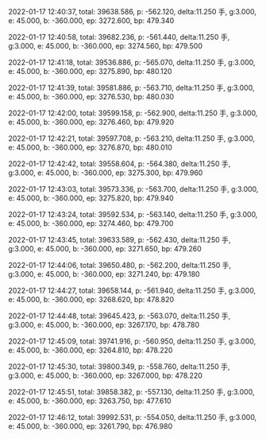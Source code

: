 2022-01-17 12:40:37, total: 39638.586, p: -562.120, delta:11.250 手, g:3.000, e: 45.000, b: -360.000, ep: 3272.600, bp: 479.340

2022-01-17 12:40:58, total: 39682.236, p: -561.440, delta:11.250 手, g:3.000, e: 45.000, b: -360.000, ep: 3274.560, bp: 479.500

2022-01-17 12:41:18, total: 39536.886, p: -565.070, delta:11.250 手, g:3.000, e: 45.000, b: -360.000, ep: 3275.890, bp: 480.120

2022-01-17 12:41:39, total: 39581.886, p: -563.710, delta:11.250 手, g:3.000, e: 45.000, b: -360.000, ep: 3276.530, bp: 480.030

2022-01-17 12:42:00, total: 39599.158, p: -562.900, delta:11.250 手, g:3.000, e: 45.000, b: -360.000, ep: 3276.460, bp: 479.920

2022-01-17 12:42:21, total: 39597.708, p: -563.210, delta:11.250 手, g:3.000, e: 45.000, b: -360.000, ep: 3276.870, bp: 480.010

2022-01-17 12:42:42, total: 39558.604, p: -564.380, delta:11.250 手, g:3.000, e: 45.000, b: -360.000, ep: 3275.300, bp: 479.960

2022-01-17 12:43:03, total: 39573.336, p: -563.700, delta:11.250 手, g:3.000, e: 45.000, b: -360.000, ep: 3275.820, bp: 479.940

2022-01-17 12:43:24, total: 39592.534, p: -563.140, delta:11.250 手, g:3.000, e: 45.000, b: -360.000, ep: 3274.460, bp: 479.700

2022-01-17 12:43:45, total: 39633.589, p: -562.430, delta:11.250 手, g:3.000, e: 45.000, b: -360.000, ep: 3271.650, bp: 479.260

2022-01-17 12:44:06, total: 39650.480, p: -562.200, delta:11.250 手, g:3.000, e: 45.000, b: -360.000, ep: 3271.240, bp: 479.180

2022-01-17 12:44:27, total: 39658.144, p: -561.940, delta:11.250 手, g:3.000, e: 45.000, b: -360.000, ep: 3268.620, bp: 478.820

2022-01-17 12:44:48, total: 39645.423, p: -563.070, delta:11.250 手, g:3.000, e: 45.000, b: -360.000, ep: 3267.170, bp: 478.780

2022-01-17 12:45:09, total: 39741.916, p: -560.950, delta:11.250 手, g:3.000, e: 45.000, b: -360.000, ep: 3264.810, bp: 478.220

2022-01-17 12:45:30, total: 39800.349, p: -558.760, delta:11.250 手, g:3.000, e: 45.000, b: -360.000, ep: 3267.000, bp: 478.220

2022-01-17 12:45:51, total: 39858.382, p: -557.130, delta:11.250 手, g:3.000, e: 45.000, b: -360.000, ep: 3263.750, bp: 477.610

2022-01-17 12:46:12, total: 39992.531, p: -554.050, delta:11.250 手, g:3.000, e: 45.000, b: -360.000, ep: 3261.790, bp: 476.980